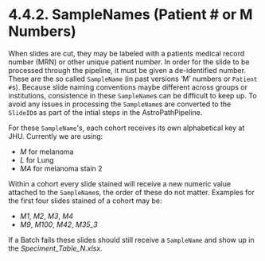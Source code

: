 # 4.4.2. SampleNames (Patient # or M Numbers)
When slides are cut, they may be labeled with a patients medical record number (MRN) or other unique patient number. In order for the slide to be processed through the pipeline, it must be given a de-identified number. These are the so called ```SampleName``` (in past versions ‘M’ numbers or ```Patient #```s). Because slide naming conventions maybe different across groups or institutions, consistence in these ```SampleName```s  can be difficult to keep up. To avoid any issues in processing the ```SampleName```s are converted to the ```SlideID```s as part of the intial steps in the AstroPathPipeline.

For these ```SampleName```'s, each cohort receives its own alphabetical key at JHU. Currently we are using:
-	*M* for melanoma
-	*L* for Lung
-	*MA* for melanoma stain 2

Within a cohort every slide stained will receive a new numeric value attached to the ```SampleName```s, the order of these do not matter. Examples for the first four slides stained of a cohort may be:
- *M1*, *M2*, *M3*, *M4*
- *M9*, *M100*, *M42*, *M35_3*

If a Batch fails these slides should still receive a ```SampleName``` and show up in the *Speciment_Table_N.xlsx*. 
